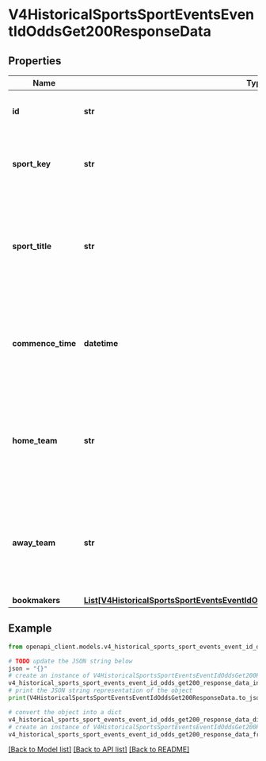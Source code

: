 # V4HistoricalSportsSportEventsEventIdOddsGet200ResponseData


## Properties

Name | Type | Description | Notes
------------ | ------------- | ------------- | -------------
**id** | **str** | A unique 32 character identifier for the event. | [optional] 
**sport_key** | **str** | A unique slug for the sport. Use this as the \&quot;sport\&quot; param in /odds requests | [optional] 
**sport_title** | **str** | A presentable title of the sport. Occassionally this value can change, for example if a league undergoes a name change or change in sponsorship. | [optional] 
**commence_time** | **datetime** | The match start time (ISO 8601 formatted). This will be unix timestamp integer if the dateFormat query param is set to dateFormat&#x3D;unix. | [optional] 
**home_team** | **str** | The home team. If home/away is not applicable for the sport (such as MMA and Tennis), it will be one of the participants. Null for outrights (futures) events. | [optional] 
**away_team** | **str** | The away team. If home/away is not applicable for the sport (such as MMA and Tennis), it will be one of the participants. Null for outrights (futures) events. | [optional] 
**bookmakers** | [**List[V4HistoricalSportsSportEventsEventIdOddsGet200ResponseDataBookmakersInner]**](V4HistoricalSportsSportEventsEventIdOddsGet200ResponseDataBookmakersInner.md) |  | [optional] 

## Example

```python
from openapi_client.models.v4_historical_sports_sport_events_event_id_odds_get200_response_data import V4HistoricalSportsSportEventsEventIdOddsGet200ResponseData

# TODO update the JSON string below
json = "{}"
# create an instance of V4HistoricalSportsSportEventsEventIdOddsGet200ResponseData from a JSON string
v4_historical_sports_sport_events_event_id_odds_get200_response_data_instance = V4HistoricalSportsSportEventsEventIdOddsGet200ResponseData.from_json(json)
# print the JSON string representation of the object
print(V4HistoricalSportsSportEventsEventIdOddsGet200ResponseData.to_json())

# convert the object into a dict
v4_historical_sports_sport_events_event_id_odds_get200_response_data_dict = v4_historical_sports_sport_events_event_id_odds_get200_response_data_instance.to_dict()
# create an instance of V4HistoricalSportsSportEventsEventIdOddsGet200ResponseData from a dict
v4_historical_sports_sport_events_event_id_odds_get200_response_data_from_dict = V4HistoricalSportsSportEventsEventIdOddsGet200ResponseData.from_dict(v4_historical_sports_sport_events_event_id_odds_get200_response_data_dict)
```
[[Back to Model list]](../README.md#documentation-for-models) [[Back to API list]](../README.md#documentation-for-api-endpoints) [[Back to README]](../README.md)


